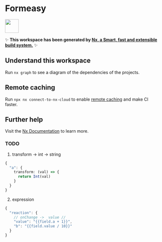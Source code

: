 # Formeasy

<a alt="Nx logo" href="https://nx.dev" target="_blank" rel="noreferrer"><img src="https://raw.githubusercontent.com/nrwl/nx/master/images/nx-logo.png" width="45"></a>

✨ **This workspace has been generated by [Nx, a Smart, fast and extensible build system.](https://nx.dev)** ✨

## Understand this workspace

Run `nx graph` to see a diagram of the dependencies of the projects.

## Remote caching

Run `npx nx connect-to-nx-cloud` to enable [remote caching](https://nx.app) and make CI faster.

## Further help

Visit the [Nx Documentation](https://nx.dev) to learn more.

### TODO
1. transform -> int -> string
```ts
{
  "a": {
    transform: (val) => {
      return Int(val)
    }
  }
}
```
2. expression
```ts
{
  "reaction": {
    // onChange ->  value // 
    "value": "{{field.a + 1}}",
    "b": "{{field.value / 10}}"
  }
}

```
